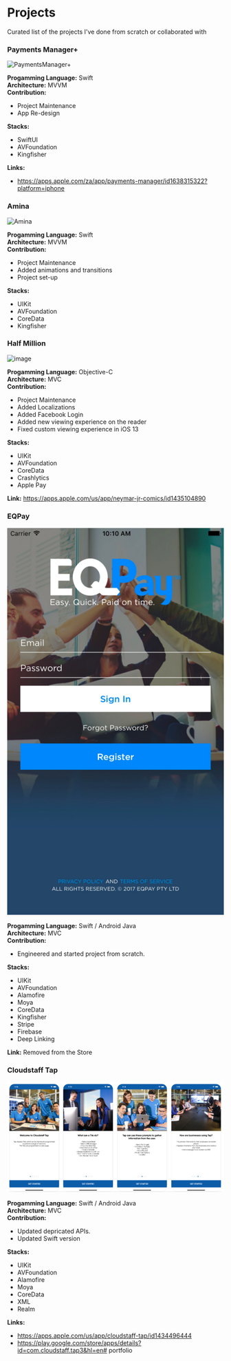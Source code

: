 # Projects
Curated list of the projects I've done from scratch or collaborated with

### Payments Manager+
![PaymentsManager+](https://github.com/jhie1217/portfolio/assets/78532100/f33aa3b9-dff3-4a7a-af9c-76db74d3c0ba)

**Progamming Language:** Swift\
**Architecture:** MVVM \
**Contribution:**
 - Project Maintenance
 - App Re-design
 
**Stacks:**
 - SwiftUI
 - AVFoundation
 - Kingfisher

**Links:**
 - https://apps.apple.com/za/app/payments-manager/id1638315322?platform=iphone

### Amina
![Amina](https://github.com/jhie1217/portfolio/assets/78532100/2c8d4552-50bd-4c91-b12e-643a2174cea0)

**Progamming Language:** Swift \
**Architecture:** MVVM \
**Contribution:**
 - Project Maintenance
 - Added animations and transitions
 - Project set-up
 
**Stacks:**
 - UIKit
 - AVFoundation
 - CoreData
 - Kingfisher

### Half Million
![image](https://github.com/jhie1217/portfolio/assets/78532100/367d347d-62c4-4ed8-887f-bf2371271713)


**Progamming Language:** Objective-C \
**Architecture:** MVC \
**Contribution:**
 - Project Maintenance
 - Added Localizations
 - Added Facebook Login
 - Added new viewing experience on the reader
 - Fixed custom viewing experience in iOS 13
 
**Stacks:**
 - UIKit
 - AVFoundation
 - CoreData
 - Crashlytics
 - Apple Pay

**Link:** https://apps.apple.com/us/app/neymar-jr-comics/id1435104890

### EQPay
![ReallySocial](https://github.com/jhadejhade/projects/blob/master/EQPay.png)

**Progamming Language:** Swift / Android Java \
**Architecture:** MVC \
**Contribution:**
 - Engineered and started project from scratch.
 
**Stacks:**
 - UIKit
 - AVFoundation
 - Alamofire
 - Moya
 - CoreData
 - Kingfisher
 - Stripe
 - Firebase
 - Deep Linking

**Link:** Removed from the Store

### Cloudstaff Tap
![ReallySocial](https://github.com/jhadejhade/projects/blob/master/Cloudstaff.png)

**Progamming Language:** Swift / Android Java \
**Architecture:** MVC \
**Contribution:**
 - Updated depricated APIs.
 - Updated Swift version
 
**Stacks:**
 - UIKit
 - AVFoundation
 - Alamofire
 - Moya
 - CoreData
 - XML
 - Realm

**Links:**
 - https://apps.apple.com/us/app/cloudstaff-tap/id1434496444
 - https://play.google.com/store/apps/details?id=com.cloudstaff.tap3&hl=en# portfolio
